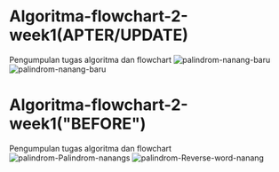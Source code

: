 # Algoritma-flowchart-2-week1(APTER/UPDATE)
Pengumpulan tugas algoritma dan flowchart
![palindrom-nanang-baru](https://user-images.githubusercontent.com/45787278/170679958-d0d27721-87f6-4f20-8470-ad117d050dc8.jpg)
![palindrom-nanang-baru](https://user-images.githubusercontent.com/45787278/170680091-d4c7acc7-82f6-4030-97dc-eafe5c4c8f34.jpg)


# Algoritma-flowchart-2-week1("BEFORE")
Pengumpulan tugas algoritma dan flowchart
![palindrom-Palindrom-nanang](https://user-images.githubusercontent.com/45787278/170612521-0527aa3b-a206-4130-b0ed-b8a7d24d0383.jpg)s
![palindrom-Reverse-word-nanang](https://user-images.githubusercontent.com/45787278/170612540-aa0b5720-3725-40f5-9f71-74d8181b2009.jpg)
